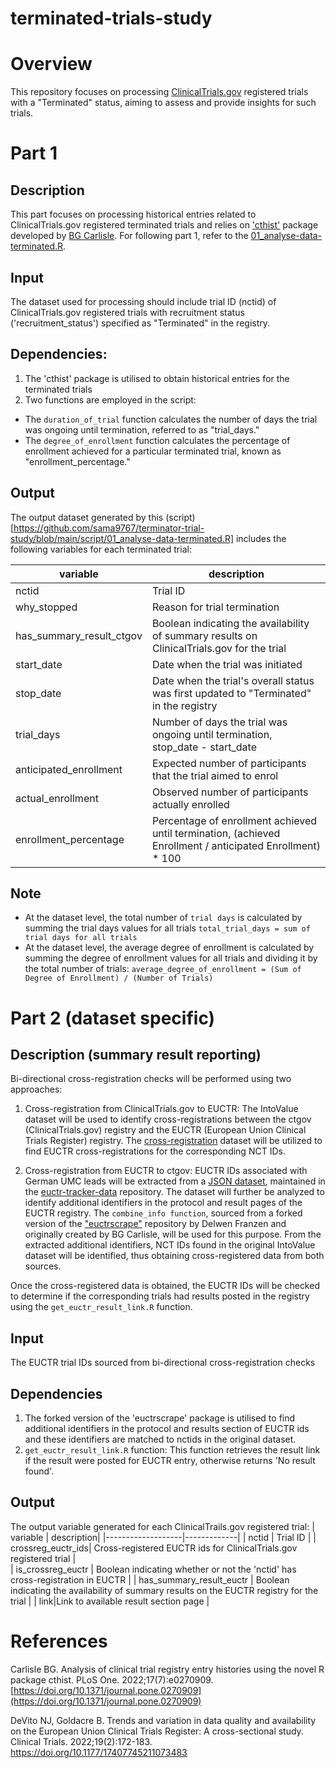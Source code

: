 # terminated-trials-study      

# Overview
This repository focuses on processing [ClinicalTrials.gov](https://clinicaltrials.gov/) registered trials with a "Terminated" status, aiming to assess and provide insights for such trials. 

# Part 1
## Description
This part focuses on processing historical entries related to ClinicalTrials.gov registered terminated trials and relies on ['cthist'](https://github.com/bgcarlisle/cthist) package developed by [BG Carlisle](https://github.com/bgcarlisle). For following part 1, refer to the [01_analyse-data-terminated.R](https://github.com/sama9767/terminator-trial-study/blob/main/script/01_analyse-data-terminated.R).


## Input
The dataset used for processing should include trial ID (nctid) of ClinicalTrials.gov registered trials with recruitment status ('recruitment_status') specified as "Terminated" in the registry. 

## Dependencies: 
1. The 'cthist' package is utilised to obtain historical entries for the terminated trials
2. Two functions are employed in the script:
  - The `duration_of_trial` function calculates the number of days the trial was ongoing until termination, referred to as "trial_days."
  - The `degree_of_enrollment` function calculates the percentage of enrollment achieved for a particular terminated trial, known as "enrollment_percentage."

## Output
The output dataset generated by this (script)[https://github.com/sama9767/terminator-trial-study/blob/main/script/01_analyse-data-terminated.R] includes the following variables for each terminated trial:

| variable          |  description|
|-------------------|-------------|
| nctid             |  Trial ID |
| why_stopped       |  Reason for trial termination |
| has_summary_result_ctgov |  Boolean indicating the availability of summary results on ClinicalTrials.gov for the trial |
| start_date        |  Date when the trial was initiated |
| stop_date         |  Date when the trial's overall status was first updated to "Terminated" in the registry |
| trial_days |  Number of days the trial was ongoing until termination,  stop_date - start_date |
| anticipated_enrollment | Expected number of participants that the trial aimed to enrol |
| actual_enrollment      | Observed number of participants actually enrolled |
| enrollment_percentage | Percentage of enrollment achieved until termination, (achieved Enrollment / anticipated Enrollment) * 100 |

## Note
- At the dataset level, the total number of `trial days` is calculated by summing the trial days values for all trials
  `total_trial_days = sum of trial days for all trials`
- At the dataset level, the average degree of enrollment is calculated by summing the degree of enrollment values for all trials and dividing it by the total number of trials: 
  `average_degree_of_enrollment = (Sum of Degree of Enrollment) / (Number of Trials)`

 


# Part 2 (dataset specific)
## Description (summary result reporting)
Bi-directional cross-registration checks will be performed using two approaches:

1. Cross-registration from ClinicalTrials.gov to EUCTR: The IntoValue dataset will be used to identify cross-registrations between the ctgov (ClinicalTrials.gov) registry and the EUCTR (European Union Clinical Trials Register) registry. The [cross-registration](https://github.com/maia-sh/intovalue-data/blob/main/data/processed/registries/registry-crossreg.rds) dataset will be utilized to find EUCTR cross-registrations for the corresponding NCT IDs.

2. Cross-registration from EUCTR to ctgov: EUCTR IDs associated with German UMC leads will be extracted from a [JSON dataset](https://raw.githubusercontent.com/ebmdatalab/euctr-tracker-data/master/all_trials.json), maintained in the [euctr-tracker-data](https://github.com/ebmdatalab/euctr-tracker-data) repository. The dataset will further be analyzed to identify additional identifiers in the protocol and result pages of the EUCTR registry. The `combine_info function`, sourced from a forked version of the ["euctrscrape"](https://github.com/delwen/euctrscrape) repository by Delwen Franzen and originally created by BG Carlisle, will be used for this purpose. From the extracted additional identifiers, NCT IDs found in the original IntoValue dataset will be identified, thus obtaining cross-registered data from both sources.

Once the cross-registered data is obtained, the EUCTR IDs will be checked to determine if the corresponding trials had results posted in the registry using the `get_euctr_result_link.R` function.

## Input
The EUCTR trial IDs sourced from bi-directional cross-registration checks 

## Dependencies
1. The forked version of the 'euctrscrape' package is utilised to find additional identifiers in the protocol and results section of EUCTR ids and these identifiers are matched to nctids in the original dataset.
2. `get_euctr_result_link.R` function: This function retrieves the result link if the result were posted for EUCTR entry, otherwise returns 'No result found'.

## Output
The output variable generated for each ClinicalTrails.gov registered trial:
| variable          |  description|
|-------------------|-------------|
| nctid | Trial ID  |
| crossreg_euctr_ids| Cross-registered EUCTR ids for ClinicalTrials.gov registered trial |                
| is_crossreg_euctr | Boolean indicating whether or not the 'nctid' has cross-registration in EUCTR |
| has_summary_result_euctr | Boolean indicating the availability of summary results on the EUCTR registry for the trial |
| link|Link to available result section page |




# References
Carlisle BG. Analysis of clinical trial registry entry histories using the novel R package cthist. PLoS One. 2022;17(7):e0270909. [https://doi.org/10.1371/journal.pone.0270909](https://doi.org/10.1371/journal.pone.0270909)

DeVito NJ, Goldacre B. Trends and variation in data quality and availability on the European Union Clinical Trials Register: A cross-sectional study. Clinical Trials. 2022;19(2):172-183. https://doi.org/10.1177/17407745211073483


